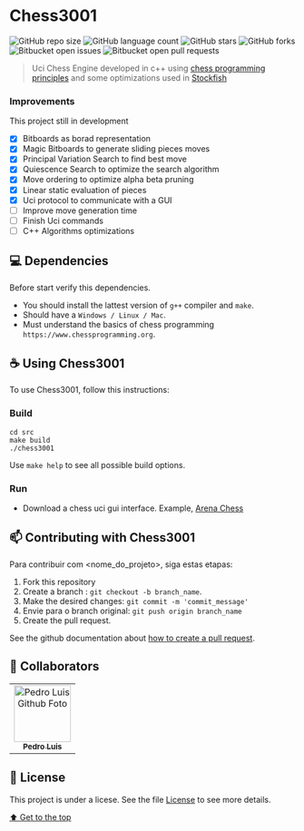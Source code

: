 # Chess3001

![GitHub repo size](https://img.shields.io/github/repo-size/pedrol3001/Chess3001?style=for-the-badge)
![GitHub language count](https://img.shields.io/github/languages/count/pedrol3001/Chess3001?style=for-the-badge)
![GitHub stars](https://img.shields.io/github/stars/pedrol3001/Chess3001?style=for-the-badge&color=00aa00)
![GitHub forks](https://img.shields.io/github/forks/pedrol3001/Chess3001?style=for-the-badge&color=aa00aa)
![Bitbucket open issues](https://img.shields.io/bitbucket/issues/pedrol3001/Chess3001?style=for-the-badge)
![Bitbucket open pull requests](https://img.shields.io/bitbucket/pr-raw/pedrol3001/Chess3001?style=for-the-badge)

> Uci Chess Engine developed in c++ using [chess programming principles](https://www.chessprogramming.org) and some optimizations used in [Stockfish](https://github.com/official-stockfish/Stockfish.git)

### Improvements

This project still in development

- [X] Bitboards as borad representation
- [X] Magic Bitboards to generate sliding pieces moves
- [X] Principal Variation Search to find best move
- [X] Quiescence Search to optimize the search algorithm
- [X] Move ordering to optimize alpha beta pruning
- [X] Linear static evaluation of pieces
- [X] Uci protocol to communicate with a GUI
- [ ] Improve move generation time
- [ ] Finish Uci commands
- [ ] C++ Algorithms optimizations

## 💻 Dependencies

Before start verify this dependencies.

* You should install the lattest version of `g++` compiler and `make`.
* Should have a `Windows / Linux / Mac`.
* Must understand the basics of chess programming `https://www.chessprogramming.org`.

## ☕ Using Chess3001

To use Chess3001, follow this instructions:

### Build

```
cd src
make build
./chess3001
```

Use `make help` to see all possible build options.

### Run

* Download a chess uci gui interface. Example, [Arena Chess](http://www.playwitharena.de)

## 📫 Contributing with Chess3001

Para contribuir com <nome_do_projeto>, siga estas etapas:

1. Fork this repository
2. Create a branch : `git checkout -b branch_name`.
3. Make the desired changes: `git commit -m 'commit_message'`
4. Envie para o branch original: `git push origin branch_name`
5. Create the pull request.

See the github documentation about [how to create a pull request](https://help.github.com/en/github/collaborating-with-issues-and-pull-requests/creating-a-pull-request).

## 🤝 Collaborators

<table>
  <tr>
    <td align="center">
      <a href="#">
        <img src="https://avatars.githubusercontent.com/u/33810395?s=400&u=5ad2c222c48cbba0e4ade2057eb8a599590d235a&v=4" width="100px;" alt="Pedro Luis Github Foto"/><br>
        <sub>
          <b>Pedro Luis</b>
        </sub>
      </a>
    </td>
  </tr>
</table>


## 📝 License

This project is under a licese. See the file [License](LICENSE) to see more details.

[⬆ Get to the top](#Chess3001)<br>
